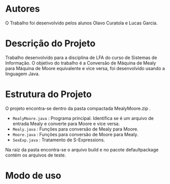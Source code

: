 #  Autores
O Trabalho foi desenvolvido pelos alunos Olavo Curatola e Lucas Garcia.
# Descrição do Projeto
Trabalho desenvolvido para a disciplina de LFA do curso de Sistemas de Informação. O objetivo do trabalho é a Conversão de Máquina de Mealy para Máquina de Moore equivalente e vice versa, foi desenvolvido usando a linguagem Java.
# Estrutura do Projeto
O projeto encontra-se dentro da pasta compactada MealyMoore.zip .
- `MealyMoore.java` : Programa principal. Identifica se é um arquivo de entrada Mealy e converte para Moore e vice versa. 
- `Mealy.java` : Funções para conversão de Mealy para Moore.
- `Moore.java` : Funções para conversão de Moore para Mealy.
- `SexExp.java` : Tratamento de S-Expressions.

Na raiz da pasta encontra-se o arquivo build e no pacote defaultpackage contém os arquivos de teste.

# Modo de uso

